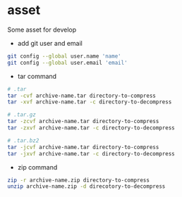 # asset

Some asset for develop

* add git user and email

```bash
git config --global user.name 'name'
git config --global user.email 'email'
```

* tar command

```bash
# .tar
tar -cvf archive-name.tar directory-to-compress
tar -xvf archive-name.tar -c directory-to-decompress

# .tar.gz
tar -zcvf archive-name.tar directory-to-compress
tar -zxvf archive-name.tar -c directory-to-decompress

# .tar.bz2
tar -jcvf archive-name.tar directory-to-compress
tar -jxvf archive-name.tar -c directory-to-decompress
```

* zip command

```bash
zip -r archive-name.zip directory-to-compress
unzip archive-name.zip -d direcotory-to-decompress
```
